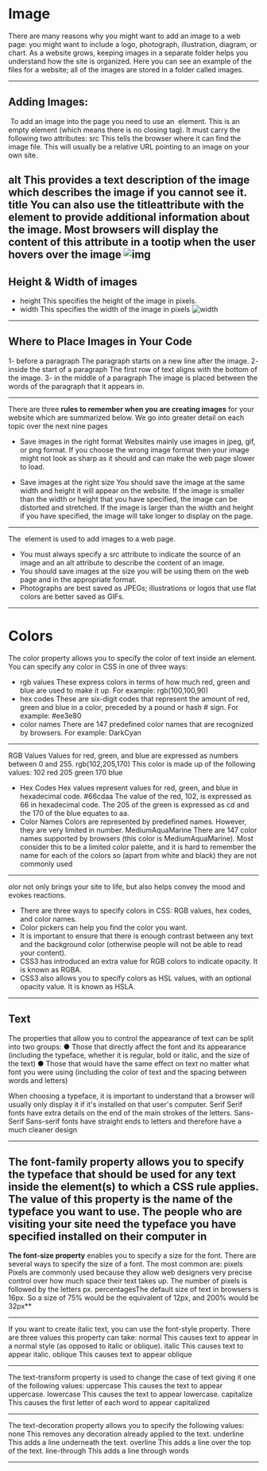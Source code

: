 # Image
There are many reasons why you might 
want to add an image to a web page: you 
might want to include a logo, photograph, 
illustration, diagram, or chart.
As a website grows, keeping 
images in a separate folder 
helps you understand how the 
site is organized. Here you can 
see an example of the files for 
a website; all of the images are 
stored in a folder called images.

------
## Adding Images:
<img> 
To add an image into the page 
you need to use an <img>
element. This is an empty 
element (which means there is 
no closing tag). It must carry the 
following two attributes:
src
This tells the browser where 
it can find the image file. This 
will usually be a relative URL 
pointing to an image on your 
own site. 

**alt**
This provides a text description of the image which describes the image if you cannot see it.
**title**
You can also use the titleattribute with the <img> element 
to provide additional information 
about the image. Most browsers 
will display the content of this 
attribute in a tootip when the 
user hovers over the image
![img](https://cdo-curriculum.s3.amazonaws.com/media/uploads/img_tag.png)
----

## Height & Width of images
- height
This specifies the height of the image in pixels.
- width
This specifies the width of the image in pixels
![width](https://i.ytimg.com/vi/U1DKB4K4jX0/maxresdefault.jpg)
-----
## Where to Place Images in Your Code
1- before a paragraph The paragraph starts on a new line after the image.
2- inside the start of a paragraph The first row of text aligns with 
the bottom of the image.
3- in the middle of a paragraph The image is placed between the 
words of the paragraph that it appears in.

------
There are three **rules to remember when you 
are creating images** for your website which are 
summarized below. We go into greater detail 
on each topic over the next nine pages

- Save images in the right format
Websites mainly use images in jpeg, gif, or png format. If you choose the wrong image format then your image might not look as sharp as it should 
and can make the web page slower to load.

- Save images at the right size You should save the image at 
the same width and height it will appear on the website. If 
the image is smaller than the width or height that you have 
specified, the image can be distorted and stretched. If the 
image is larger than the width and height if you have specified, 
the image will take longer to display on the page.

----
The <img> element is used to add images to a web page.
- You must always specify a src attribute to indicate the 
source of an image and an alt attribute to describe the 
content of an image.
- You should save images at the size you will be using 
them on the web page and in the appropriate format.
- Photographs are best saved as JPEGs; illustrations or 
logos that use flat colors are better saved as GIFs.

-------
# Colors
The color property allows you to specify the color of text inside 
an element. You can specify any color in CSS in one of three ways:
- rgb values
These express colors in terms of how much red, green and 
blue are used to make it up. For example: rgb(100,100,90)
- hex codes
These are six-digit codes that represent the amount of red, 
green and blue in a color, preceded by a pound or hash # sign.
 For example: #ee3e80
- color names
There are 147 predefined color names that are recognized 
by browsers. For example: DarkCyan

---

RGB Values
Values for red, green, and blue 
are expressed as numbers 
between 0 and 255. 
rgb(102,205,170)
This color is made up of the 
following values:
102 red
205 green
170 blue
- Hex Codes
Hex values represent values 
for red, green, and blue in 
hexadecimal code.
#66cdaa
The value of the red, 102, is 
expressed as 66 in hexadecimal 
code. The 205 of the green is 
expressed as cd and the 170 of 
the blue equates to aa.
- Color Names
Colors are represented by 
predefined names. However, 
they are very limited in number.
MediumAquaMarine
There are 147 color names 
supported by browsers (this 
color is MediumAquaMarine). 
Most consider this to be a 
limited color palette, and it is 
hard to remember the name for 
each of the colors so (apart from 
white and black) they are not 
commonly used

----
olor not only brings your site to life, but also helps 
convey the mood and evokes reactions.
- There are three ways to specify colors in CSS: 
RGB values, hex codes, and color names.
- Color pickers can help you find the color you want.
- It is important to ensure that there is enough contrast 
between any text and the background color (otherwise 
people will not be able to read your content).
- CSS3 has introduced an extra value for RGB colors to 
indicate opacity. It is known as RGBA.
- CSS3 also allows you to specify colors as HSL values, 
with an optional opacity value. It is known as HSLA.

-----
 ## Text
 The properties that allow you to control 
the appearance of text can be split into 
two groups:
● Those that directly affect the font and its appearance 
(including the typeface, whether it is regular, bold or italic, 
and the size of the text)
● Those that would have the same effect on text no matter 
what font you were using (including the color of text and 
the spacing between words and letters)

When choosing 
a typeface, it is important to 
understand that a browser will usually 
only display it if it's installed on that 
user's computer.
Serif
Serif fonts have extra details on 
the end of the main strokes of 
the letters.
Sans-Serif
Sans-serif fonts have straight 
ends to letters and therefore 
have a much cleaner design

-----
**The font-family** property 
allows you to specify the 
typeface that should be used for 
any text inside the element(s) to 
which a CSS rule applies.
The value of this property is the 
name of the typeface you want 
to use. 
The people who are visiting 
your site need the typeface you 
have specified installed on their 
computer in
 -------

 **The font-size property** enables 
you to specify a size for the 
font. There are several ways to 
specify the size of a font. The 
most common are:
pixels
Pixels are commonly used 
because they allow web 
designers very precise control 
over how much space their text 
takes up. The number of pixels is 
followed by the letters px.
percentagesThe default size of text in 
browsers is 16px. So a size of 
75% would be the equivalent of 
12px, and 200% would be 32px**

-------
If you want to create italic text, you can use the font-style
property. There are three values this property can take:
normal This causes text to appear in a 
normal style (as opposed to italic 
or oblique).
italic
This causes text to appear italic.
oblique This causes text to appear 
oblique 

-------
The text-transform property 
is used to change the case of 
text giving it one of the following 
values:
uppercase
This causes the text to appear 
uppercase.
lowercase
This causes the text to appear 
lowercase.
capitalize
This causes the first letter of 
each word to appear capitalized

------------

The text-decoration property 
allows you to specify the 
following values:
none
This removes any decoration 
already applied to the text.
underline
This adds a line underneath the 
text.
overline
This adds a line over the top of 
the text.
line-through
This adds a line through words

---------
